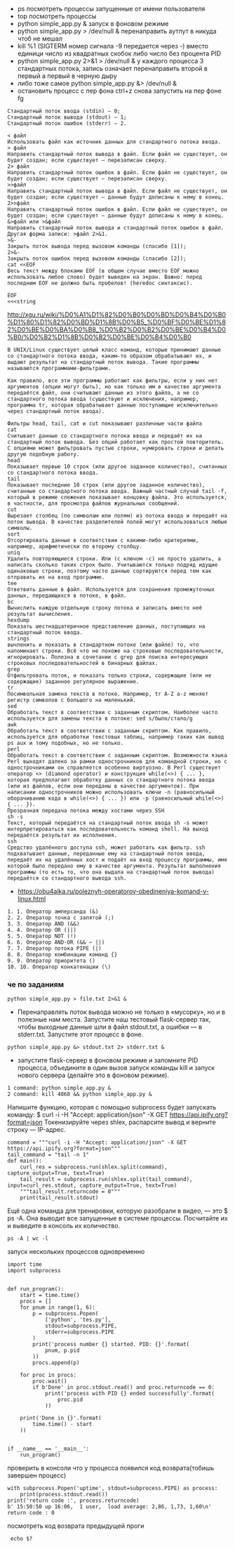 - ps посмотреть процессы запущенные от имени пользователя 
- top посмотреть процессы
- python simple_app.py & запуск в фоновом режиме
- python simple_app.py > /dev/null & перенаправить аутпут в никуда чтоб не мешал
- kill %1 (SIGTERM номер сигнала -9 передается через -) вместо единици число из квадратных скобок либо число без процента PID
-  python simple_app.py 2>&1 > /dev/null & у каждого процесса 3 стандартных потока, запись означает перенаправить второй в первый а первый в черную дыру
- либо тоже самое python simple_app.py &> /dev/null &
- остановить процесс с пер фона ctrl+z снова запустить на пер фоне fg
~~~
Стандартный поток ввода (stdin) — 0;
Стандартный поток вывода (stdout) — 1;
Стандартный поток ошибок (stderr) — 2.
~~~

~~~
< файл
Использовать файл как источник данных для стандартного потока ввода.
> файл
Направить стандартный поток вывода в файл. Если файл не существует, он будет создан; если существует — перезаписан сверху.
2> файл
Направить стандартный поток ошибок в файл. Если файл не существует, он будет создан; если существует — перезаписан сверху.
>>файл
Направить стандартный поток вывода в файл. Если файл не существует, он будет создан; если существует — данные будут дописаны к нему в конец.
2>>файл
Направить стандартный поток ошибок в файл. Если файл не существует, он будет создан; если существует — данные будут дописаны к нему в конец.
&>файл или >&файл
Направить стандартный поток вывода и стандартный поток ошибок в файл. Другая форма записи: >файл 2>&1.
>&-
Закрыть поток вывода перед вызовом команды (спасибо [1]);
2>&-
Закрыть поток ошибок перед вызовом команды (спасибо [2]);
cat <<EOF
Весь текст между блоками EOF (в общем случае вместо EOF можно использовать любое слово) будет выведен на экран. Важно: перед последним EOF не должно быть пробелов! (heredoc синтаксис).

EOF
<<<string
~~~

http://xgu.ru/wiki/%D0%A1%D1%82%D0%B0%D0%BD%D0%B4%D0%B0%D1%80%D1%82%D0%BD%D1%8B%D0%B5_%D0%BF%D0%BE%D1%82%D0%BE%D0%BA%D0%B8_%D0%B2%D0%B2%D0%BE%D0%B4%D0%B0/%D0%B2%D1%8B%D0%B2%D0%BE%D0%B4%D0%B0


~~~
В UNIX/Linux существует целый класс команд, которые принимают данные со стандартного потока ввода, каким-то образом обрабатывают их, и выдают результат на стандартный поток вывода. Такие программы называются программами-фильтрами.

Как правило, все эти программы работают как фильтры, если у них нет аргументов (опции могут быть), но как только им в качестве аргумента передаётся файл, они считывают данные из этого файла, а не со стандартного потока ввода (существуют и исключения, например, программа tr, которая обрабатывает данные поступающие исключительно через стандартный поток ввода).

Фильтры head, tail, cat и cut показывают различные части файла
cat
Считывает данные со стандартного потока ввода и передаёт их на стандартный поток вывода. Без опций работает как простой повторитель. С опциями может фильтровать пустые строки, нумеровать строки и делать другую подобную работу.
head
Показывает первые 10 строк (или другое заданное количество), считанных со стандартного потока ввода.
tail
Показывает последние 10 строк (или другое заданное количество), считанные со стандартного потока ввода. Важный частный случай tail -f, который в режиме слежения показывает концовку файла. Это используется, в частности, для просмотра файлов журнальных сообщений.
cut
Вырезает столбец (по символам или полям) из потока ввода и передаёт на поток вывода. В качестве разделителей полей могут использоваться любые символы.
sort
Отсортировать данные в соответствии с какими-либо критериями, например, арифметически по второму столбцу.
uniq
Удалить повторяющиеся строки. Или (с ключом -с) не просто удалить, а написать сколько таких строк было. Учитываются только подряд идущие одинаковые строки, поэтому часто данные сортируются перед тем как отправить их на вход программе.
tee
Ответвить данные в файл. Используется для сохранения промежуточных данных, передающихся в потоке, в файл.
bc
Вычислить каждую отдельную строку потока и записать вместо неё результат вычисления.
hexdump
Показать шестнадцатеричное представление данных, поступающих на стандартный поток ввода.
strings
вычленить и показать в стандартном потоке (или файле) то, что напоминает строки. Всё что не похоже на строковые последовательности, игнорировать. Полезна в сочетании с grep для поиска интересующих строковых последовательностей в бинарных файлах.
grep
Отфильтровать поток, и показать только строки, содержащие (или не содержащие) заданное регулярное выражение.
tr
Посимвольная замена текста в потоке. Например, tr A-Z a-z меняет регистр символов с большого на маленький.
sed
Обработать текст в соответствии с заданным скриптом. Наиболее часто используется для замены текста в потоке: sed s/было/стало/g
awk
Обработать текст в соответствии с заданным скриптом. Как правило, используется для обработки текстовых таблиц, например таких как вывод ps aux и тому подобных, но не только.
perl
Обработать текст в соответствии с заданным скриптом. Возможности языка Perl выходят далеко за рамки однострочников для командной строки, но с однострочниками он справляется особенно виртуозно. В Perl существует оператор <> (diamond operator) и конструкция while(<>) { ... }, которая предполагает обработку данных со стандартного потока ввода (или из файлов, если они переданы в качестве аргументов). При написании однострочников можно использовать ключи -n (равносильный оборачиванию кода в while(<>) { ... }) или -p (равносильный while(<>) { ... }).
Прозрачная передача потока между хостами через SSH
sh -s
Текст, который передаётся на стандартный поток ввода sh -s может интерпретироваться как последовательность команд shell. На выход передаётся результат их исполнения.
ssh
Средство удалённого доступа ssh, может работать как фильтр. ssh подхватывает данные, переданные ему на стандартный поток ввода, передаёт их на удалённых хост и подаёт на вход процессу программы, имя которой было передано ему в качестве аргумента. Результат выполнения программы (то есть то, что она выдала на стандартный поток вывода) передаётся со стандартного вывода ssh.
~~~

- https://obu4alka.ru/poleznyh-operatorov-obedineniya-komand-v-linux.html
~~~
1. 1. Оператор амперсанда (&)
2. 2. Оператор точка с запятой (;)
3. 3. Оператор AND (&&)
4. 4. Оператор OR (||)
5. 5. Оператор NOT (!)
6. 6. Оператор AND-OR (&& — ||)
7. 7. Оператор потока PIPE (|)
8. 8. Оператор комбинации команд {}
9. 9. Оператор приоритета ()
10. 10. Оператор конкатенации (\)
~~~


### че по заданиям


~~~
python simple_app.py > file.txt 2>&1 &
~~~

- Перенаправлять поток вывода можно не только в «мусорку», но и в полезные нам места. Запустите наш тестовый flask-сервер так, чтобы выходные данные шли в файл stdout.txt, а ошибки — в stderr.txt. Запустите этот процесс в фоне.
~~~
python simple_app.py &> stdout.txt 2> stderr.txt &
~~~

- запустите flask-сервер в фоновом режиме и запомните PID процесса, объедините в один вызов запуск команды kill и запуск нового сервера (делайте это в фоновом режиме).

~~~
1 command: python simple_app.py &
2 command: kill 4868 && python simple_app.py &
~~~


Напишите функцию, которая с помощью subprocess будет запускать команду:
$ curl -i -H "Accept: application/json" -X GET
https://api.ipify.org?format=json
Токенизируйте через shlex, распарсите вывод и верните строку — IP-адрес.

~~~
command = """curl -i -H "Accept: application/json" -X GET https://api.ipify.org?format=json"""
tail_command = "tail -n 1"
def main():
    curl_res = subprocess.run(shlex.split(command), capture_output=True, text=True)
    tail_result = subprocess.run(shlex.split(tail_command), input=curl_res.stdout, capture_output=True, text=True)
    """tail_result.returncode = 0"""
    print(tail_result.stdout)
~~~

Ещё одна команда для тренировки, которую разобрали в видео, — это $ ps -A. Она выводит все запущенные в системе процессы. Посчитайте их и выведите в консоль их количество.
~~~
ps -A | wc -l
~~~

запуск нескольких процессов одновременно
~~~
import time
import subprocess


def run_program():
    start = time.time()
    procs = []
    for pnum in range(1, 6):
        p = subprocess.Popen(
            ['python', 'tes.py'],
            stdout=subprocess.PIPE,
            stderr=subprocess.PIPE
        )
        print('process number {} started. PID: {}'.format(
            pnum, p.pid
        ))
        procs.append(p)

    for proc in procs:
        proc.wait()
        if b'Done' in proc.stdout.read() and proc.returncode == 0:
            print('process with PID {} ended successfully'.format(
                proc.pid
            ))

    print('Done in {}'.format(
        time.time() - start
    ))


if __name__ == '__main__':
    run_program()
~~~


проверить в консоли что у процесса появился код возврата(тобишь завершен процесс)
~~~
with subprocess.Popen('uptime', stdout=subprocess.PIPE) as process:
    print(process.stdout.read())
print('return code :', process.returncode)
b' 15:50:50 up 16:06,  1 user,  load average: 2,86, 1,73, 1,60\n'
return code : 0
~~~

посмотреть код возврата предыдущей проги
~~~
 echo $?
~~~